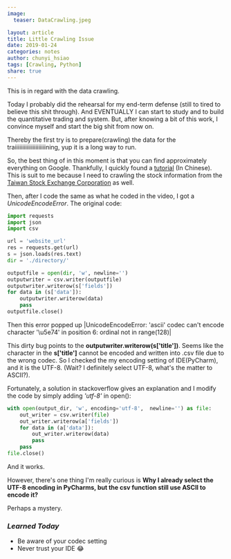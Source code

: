 ```yaml
---
image:
  teaser: DataCrawling.jpeg

layout: article
title: Little Crawling Issue
date: 2019-01-24
categories: notes
author: chunyi_hsiao
tags: [Crawling, Python]
share: true
---
```


This is in regard with the data crawling.

Today I probably did the rehearsal for my end-term defense (still to tired to believe this shit through). And EVENTUALLY I can start to study and to build the quantitative trading and system. But, after knowing a bit of this work, I convince myself and start the big shit from now on. 


Thereby the first try is to prepare(crawling) the data for the traiiiiiiiiiiiiiiiiiiiiining, yup it is a long way to run.

So, the best thing of in this moment is that you can find approximately everything on Google. Thankfully, I quickly found a [tutorial](https://www.youtube.com/watch?v=IqrFMiJfHBU) (In Chinese). This is suit to me because I need to crawling the stock information from the [Taiwan Stock Exchange Corporation](http://www.twse.com.tw/zh/) as well. 

Then, after I code the same as what he coded in the video, I got a *UnicodeEncodeError*. 
The original code: 
```python
import requests
import json
import csv

url = 'website_url'
res = requests.get(url)
s = json.loads(res.text)
dir = './directory/'

outputfile = open(dir, 'w', newline='')
outputwriter = csv.writer(outputfile)
outputwriter.writerow(s['fields'])
for data in (s['data']):
	outputwriter.writerow(data)
	pass
outputfile.close()
```

Then this error popped up |UnicodeEncodeError: 'ascii' codec can't encode character '\u5e74' in position 6: ordinal not in range(128)|

This dirty bug points to the **outputwriter.writerow(s['title'])**. Seems like the character in the **s['title']** cannot be encoded and written into .csv file due to the wrong codec. So I checked the my encoding setting of IDE(PyCharm), and it is the UTF-8. (Wait? I definitely select UTF-8, what's the matter to ASCII?).

Fortunately, a solution in stackoverflow gives an explanation and I modify the code by simply adding *'utf-8'* in open():
```python
with open(output_dir, 'w', encoding='utf-8',  newline='') as file:
    out_writer = csv.writer(file)
    out_writer.writerow(a['fields'])
    for data in (a['data']):
        out_writer.writerow(data)
        pass
    pass
file.close()
```
And it works.

However, there's one thing I'm really curious is **Why I already select the UTF-8 encoding in PyCharms, but the csv function still use ASCII to encode it?**

Perhaps a mystery.


### *Learned Today*
- Be aware of your codec setting
- Never trust your IDE 😂
